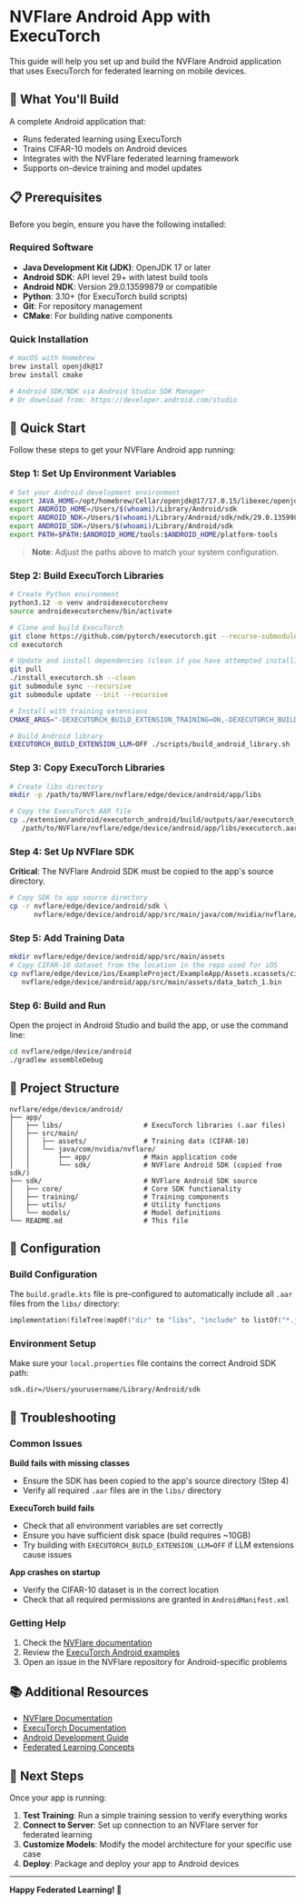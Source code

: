 # NVFlare Android App with ExecuTorch

This guide will help you set up and build the NVFlare Android application that uses ExecuTorch for federated learning on mobile devices.

## 🎯 What You'll Build

A complete Android application that:
- Runs federated learning using ExecuTorch
- Trains CIFAR-10 models on Android devices
- Integrates with the NVFlare federated learning framework
- Supports on-device training and model updates

## 📋 Prerequisites

Before you begin, ensure you have the following installed:

### Required Software
- **Java Development Kit (JDK)**: OpenJDK 17 or later
- **Android SDK**: API level 29+ with latest build tools
- **Android NDK**: Version 29.0.13599879 or compatible
- **Python**: 3.10+ (for ExecuTorch build scripts)
- **Git**: For repository management
- **CMake**: For building native components

### Quick Installation
```bash
# macOS with Homebrew
brew install openjdk@17
brew install cmake

# Android SDK/NDK via Android Studio SDK Manager
# Or download from: https://developer.android.com/studio
```

## 🚀 Quick Start

Follow these steps to get your NVFlare Android app running:

### Step 1: Set Up Environment Variables

```bash
# Set your Android development environment
export JAVA_HOME=/opt/homebrew/Cellar/openjdk@17/17.0.15/libexec/openjdk.jdk/Contents/Home
export ANDROID_HOME=/Users/$(whoami)/Library/Android/sdk
export ANDROID_NDK=/Users/$(whoami)/Library/Android/sdk/ndk/29.0.13599879
export ANDROID_SDK=/Users/$(whoami)/Library/Android/sdk
export PATH=$PATH:$ANDROID_HOME/tools:$ANDROID_HOME/platform-tools
```

> **Note**: Adjust the paths above to match your system configuration.

### Step 2: Build ExecuTorch Libraries

```bash
# Create Python environment
python3.12 -m venv androidexecutorchenv
source androidexecutorchenv/bin/activate

# Clone and build ExecuTorch
git clone https://github.com/pytorch/executorch.git --recurse-submodules
cd executorch

# Update and install dependencies (clean if you have attempted installing previously)
git pull
./install_executorch.sh --clean
git submodule sync --recursive
git submodule update --init --recursive

# Install with training extensions
CMAKE_ARGS="-DEXECUTORCH_BUILD_EXTENSION_TRAINING=ON,-DEXECUTORCH_BUILD_PYBIND=ON" ./install_executorch.sh

# Build Android library
EXECUTORCH_BUILD_EXTENSION_LLM=OFF ./scripts/build_android_library.sh
```

### Step 3: Copy ExecuTorch Libraries

```bash
# Create libs directory
mkdir -p /path/to/NVFlare/nvflare/edge/device/android/app/libs

# Copy the ExecuTorch AAR file
cp ./extension/android/executorch_android/build/outputs/aar/executorch_android-debug.aar \
   /path/to/NVFlare/nvflare/edge/device/android/app/libs/executorch.aar
```

### Step 4: Set Up NVFlare SDK

**Critical**: The NVFlare Android SDK must be copied to the app's source directory.

```bash
# Copy SDK to app source directory
cp -r nvflare/edge/device/android/sdk \
      nvflare/edge/device/android/app/src/main/java/com/nvidia/nvflare/
```

### Step 5: Add Training Data

```bash
mkdir nvflare/edge/device/android/app/src/main/assets
# Copy CIFAR-10 dataset from the location in the repo used for iOS
cp nvflare/edge/device/ios/ExampleProject/ExampleApp/Assets.xcassets/cifar10/data_batch_1.dataset/data_batch_1.bin \
   nvflare/edge/device/android/app/src/main/assets/data_batch_1.bin
```

### Step 6: Build and Run

Open the project in Android Studio and build the app, or use the command line:

```bash
cd nvflare/edge/device/android
./gradlew assembleDebug
```

## 📁 Project Structure

```
nvflare/edge/device/android/
├── app/
│   ├── libs/                    # ExecuTorch libraries (.aar files)
│   ├── src/main/
│   │   ├── assets/              # Training data (CIFAR-10)
│   │   └── java/com/nvidia/nvflare/
│   │       ├── app/             # Main application code
│   │       └── sdk/             # NVFlare Android SDK (copied from sdk/)
├── sdk/                         # NVFlare Android SDK source
│   ├── core/                    # Core SDK functionality
│   ├── training/                # Training components
│   ├── utils/                   # Utility functions
│   └── models/                  # Model definitions
└── README.md                    # This file
```

## 🔧 Configuration

### Build Configuration

The `build.gradle.kts` file is pre-configured to automatically include all `.aar` files from the `libs/` directory:

```kotlin
implementation(fileTree(mapOf("dir" to "libs", "include" to listOf("*.jar", "*.aar"))))
```

### Environment Setup

Make sure your `local.properties` file contains the correct Android SDK path:

```properties
sdk.dir=/Users/yourusername/Library/Android/sdk
```

## 🐛 Troubleshooting

### Common Issues

**Build fails with missing classes**
- Ensure the SDK has been copied to the app's source directory (Step 4)
- Verify all required `.aar` files are in the `libs/` directory

**ExecuTorch build fails**
- Check that all environment variables are set correctly
- Ensure you have sufficient disk space (build requires ~10GB)
- Try building with `EXECUTORCH_BUILD_EXTENSION_LLM=OFF` if LLM extensions cause issues

**App crashes on startup**
- Verify the CIFAR-10 dataset is in the correct location
- Check that all required permissions are granted in `AndroidManifest.xml`

### Getting Help

1. Check the [NVFlare documentation](https://nvflare.readthedocs.io/)
2. Review the [ExecuTorch Android examples](https://github.com/pytorch/executorch/tree/main/examples)
3. Open an issue in the NVFlare repository for Android-specific problems

## 📚 Additional Resources

- [NVFlare Documentation](https://nvflare.readthedocs.io/)
- [ExecuTorch Documentation](https://pytorch.org/executorch/)
- [Android Development Guide](https://developer.android.com/guide)
- [Federated Learning Concepts](https://nvflare.readthedocs.io/en/latest/fl_introduction.html)

## 🎉 Next Steps

Once your app is running:

1. **Test Training**: Run a simple training session to verify everything works
2. **Connect to Server**: Set up connection to an NVFlare server for federated learning
3. **Customize Models**: Modify the model architecture for your specific use case
4. **Deploy**: Package and deploy your app to Android devices

---

**Happy Federated Learning! 🚀**